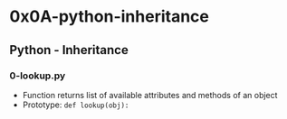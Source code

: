 # 0x0A-python-inheritance

## Python - Inheritance
### 0-lookup.py
* Function returns list of available attributes and methods of an object 
* Prototype: `def lookup(obj):`

